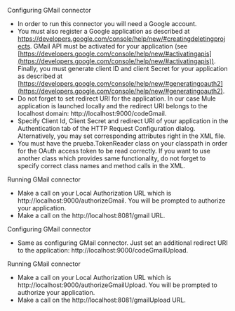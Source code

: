 Configuring GMail connector

- In order to run this connector you will need a Google account.
- You must also register a Google application as described at https://developers.google.com/console/help/new/#creatingdeletingprojects. GMail API must be activated for your application (see [https://developers.google.com/console/help/new/#activatingapis](https://developers.google.com/console/help/new/#activatingapis)). Finally, you must generate client ID and client Secret for your application as described at [https://developers.google.com/console/help/new/#generatingoauth2](https://developers.google.com/console/help/new/#generatingoauth2). 
- Do not forget to set redirect URI for the application. In our case Mule application is launched locally and the redirect URI belongs to the localhost domain: http://localhost:9000/codeGmail.
- Specify Client Id, Client Secret and redirect URI of your application in the Authentication tab of the HTTP Request Configuration dialog. Alternatively, you may set corresponding attributes right in the XML file.
- You must have the prueba.TokenReader class on your classpath in order for the OAuth access token to be read correctly. If you want to use another class which provides same functionality, do not forget to specify correct class names and method calls in the XML.


Running GMail connector

- Make a call on your Local Authorization URL which is http://localhost:9000/authorizeGmail. You will be prompted to authorize your application.
- Make a call on the http://localhost:8081/gmail URL.




Configuring GMail connector

- Same as configuring GMail connector. Just set an additional redirect URI to the application: http://localhost:9000/codeGmailUpload.


Running GMail connector

- Make a call on your Local Authorization URL which is http://localhost:9000/authorizeGmailUpload. You will be prompted to authorize your application.
- Make a call on the http://localhost:8081/gmailUpload URL.
